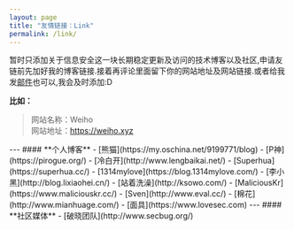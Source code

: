```yaml
---
layout: page
title: "友情链接：Link"
permalink: /link/
---
```

暂时只添加关于信息安全这一块长期稳定更新及访问的技术博客以及社区,申请友链前先加好我的博客链接.接着再评论里面留下你的网站地址及网站链接.或者给我发<a href="mailto:h4x0er@126.com">邮件</a>也可以,我会及时添加:D
<p><strong>比如：</strong></p><blockquote><p>网站名称：Weiho<br>网站地址：<a href="https://www.weiho.xyz">https://weiho.xyz</a></p></blockquote>
---
#### **个人博客**
 - [熊猫](https://my.oschina.net/9199771/blog)
 - [P神](https://pirogue.org/)
 - [冷白开](http://www.lengbaikai.net/)
 - [Superhua](https://superhua.cc/)
 - [1314mylove](https://blog.1314mylove.com/)
 - [李小黑](http://blog.lixiaohei.cn/)
 - [站着洗澡](http://ksowo.com/)
 - [MaliciousKr](https://www.maliciouskr.cc/)
 - [Sven](http://www.eval.cc/)
 - [棉花](http://www.mianhuage.com/)
 - [面具](https://www.lovesec.com)
---
#### **社区媒体**
 - [破晓团队](http://www.secbug.org/)
 
